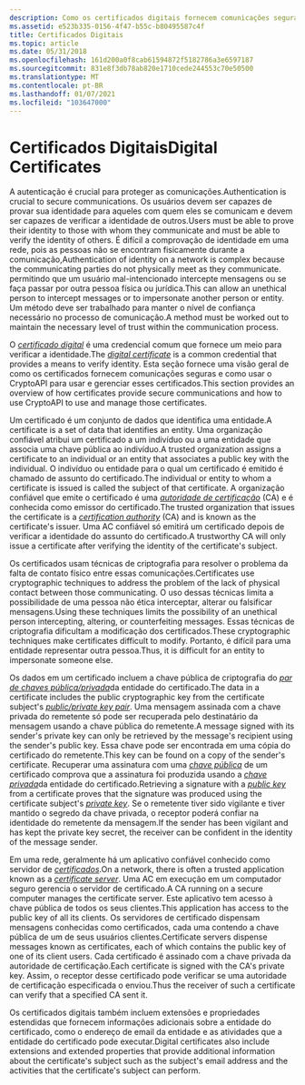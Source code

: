 ```yaml
---
description: Como os certificados digitais fornecem comunicações seguras e como usar o CryptoAPI para usar e gerenciar esses certificados.
ms.assetid: e523b335-0156-4f47-b55c-b80495587c4f
title: Certificados Digitais
ms.topic: article
ms.date: 05/31/2018
ms.openlocfilehash: 161d200a0f8cab61594872f5182786a3e6597187
ms.sourcegitcommit: 831e8f3db78ab820e1710cede244553c70e50500
ms.translationtype: MT
ms.contentlocale: pt-BR
ms.lasthandoff: 01/07/2021
ms.locfileid: "103647000"
---
```

# <a name="digital-certificates"></a><span data-ttu-id="f3372-103">Certificados Digitais</span><span class="sxs-lookup"><span data-stu-id="f3372-103">Digital Certificates</span></span>

<span data-ttu-id="f3372-104">A autenticação é crucial para proteger as comunicações.</span><span class="sxs-lookup"><span data-stu-id="f3372-104">Authentication is crucial to secure communications.</span></span> <span data-ttu-id="f3372-105">Os usuários devem ser capazes de provar sua identidade para aqueles com quem eles se comunicam e devem ser capazes de verificar a identidade de outros.</span><span class="sxs-lookup"><span data-stu-id="f3372-105">Users must be able to prove their identity to those with whom they communicate and must be able to verify the identity of others.</span></span> <span data-ttu-id="f3372-106">É difícil a comprovação de identidade em uma rede, pois as pessoas não se encontram fisicamente durante a comunicação,</span><span class="sxs-lookup"><span data-stu-id="f3372-106">Authentication of identity on a network is complex because the communicating parties do not physically meet as they communicate.</span></span> <span data-ttu-id="f3372-107">permitindo que um usuário mal-intencionado intercepte mensagens ou se faça passar por outra pessoa física ou jurídica.</span><span class="sxs-lookup"><span data-stu-id="f3372-107">This can allow an unethical person to intercept messages or to impersonate another person or entity.</span></span> <span data-ttu-id="f3372-108">Um método deve ser trabalhado para manter o nível de confiança necessário no processo de comunicação.</span><span class="sxs-lookup"><span data-stu-id="f3372-108">A method must be worked out to maintain the necessary level of trust within the communication process.</span></span>

<span data-ttu-id="f3372-109">O [*certificado digital*](../secgloss/c-gly.md) é uma credencial comum que fornece um meio para verificar a identidade.</span><span class="sxs-lookup"><span data-stu-id="f3372-109">The [*digital certificate*](../secgloss/c-gly.md) is a common credential that provides a means to verify identity.</span></span> <span data-ttu-id="f3372-110">Esta seção fornece uma visão geral de como os certificados fornecem comunicações seguras e como usar o CryptoAPI para usar e gerenciar esses certificados.</span><span class="sxs-lookup"><span data-stu-id="f3372-110">This section provides an overview of how certificates provide secure communications and how to use CryptoAPI to use and manage those certificates.</span></span>

<span data-ttu-id="f3372-111">Um certificado é um conjunto de dados que identifica uma entidade.</span><span class="sxs-lookup"><span data-stu-id="f3372-111">A certificate is a set of data that identifies an entity.</span></span> <span data-ttu-id="f3372-112">Uma organização confiável atribui um certificado a um indivíduo ou a uma entidade que associa uma chave pública ao indivíduo.</span><span class="sxs-lookup"><span data-stu-id="f3372-112">A trusted organization assigns a certificate to an individual or an entity that associates a public key with the individual.</span></span> <span data-ttu-id="f3372-113">O indivíduo ou entidade para o qual um certificado é emitido é chamado de assunto do certificado.</span><span class="sxs-lookup"><span data-stu-id="f3372-113">The individual or entity to whom a certificate is issued is called the subject of that certificate.</span></span> <span data-ttu-id="f3372-114">A organização confiável que emite o certificado é uma [*autoridade de certificação*](../secgloss/c-gly.md) (CA) e é conhecida como emissor do certificado.</span><span class="sxs-lookup"><span data-stu-id="f3372-114">The trusted organization that issues the certificate is a [*certification authority*](../secgloss/c-gly.md) (CA) and is known as the certificate's issuer.</span></span> <span data-ttu-id="f3372-115">Uma AC confiável só emitirá um certificado depois de verificar a identidade do assunto do certificado.</span><span class="sxs-lookup"><span data-stu-id="f3372-115">A trustworthy CA will only issue a certificate after verifying the identity of the certificate's subject.</span></span>

<span data-ttu-id="f3372-116">Os certificados usam técnicas de criptografia para resolver o problema da falta de contato físico entre essas comunicações.</span><span class="sxs-lookup"><span data-stu-id="f3372-116">Certificates use cryptographic techniques to address the problem of the lack of physical contact between those communicating.</span></span> <span data-ttu-id="f3372-117">O uso dessas técnicas limita a possibilidade de uma pessoa não ética interceptar, alterar ou falsificar mensagens.</span><span class="sxs-lookup"><span data-stu-id="f3372-117">Using these techniques limits the possibility of an unethical person intercepting, altering, or counterfeiting messages.</span></span> <span data-ttu-id="f3372-118">Essas técnicas de criptografia dificultam a modificação dos certificados.</span><span class="sxs-lookup"><span data-stu-id="f3372-118">These cryptographic techniques make certificates difficult to modify.</span></span> <span data-ttu-id="f3372-119">Portanto, é difícil para uma entidade representar outra pessoa.</span><span class="sxs-lookup"><span data-stu-id="f3372-119">Thus, it is difficult for an entity to impersonate someone else.</span></span>

<span data-ttu-id="f3372-120">Os dados em um certificado incluem a chave pública de criptografia do [*par de chaves pública/privada*](../secgloss/p-gly.md)da entidade do certificado.</span><span class="sxs-lookup"><span data-stu-id="f3372-120">The data in a certificate includes the public cryptographic key from the certificate subject's [*public/private key pair*](../secgloss/p-gly.md).</span></span> <span data-ttu-id="f3372-121">Uma mensagem assinada com a chave privada do remetente só pode ser recuperada pelo destinatário da mensagem usando a chave pública do remetente.</span><span class="sxs-lookup"><span data-stu-id="f3372-121">A message signed with its sender's private key can only be retrieved by the message's recipient using the sender's public key.</span></span> <span data-ttu-id="f3372-122">Essa chave pode ser encontrada em uma cópia do certificado do remetente.</span><span class="sxs-lookup"><span data-stu-id="f3372-122">This key can be found on a copy of the sender's certificate.</span></span> <span data-ttu-id="f3372-123">Recuperar uma assinatura com uma [*chave pública*](../secgloss/p-gly.md) de um certificado comprova que a assinatura foi produzida usando a [*chave privada*](../secgloss/p-gly.md)da entidade do certificado.</span><span class="sxs-lookup"><span data-stu-id="f3372-123">Retrieving a signature with a [*public key*](../secgloss/p-gly.md) from a certificate proves that the signature was produced using the certificate subject's [*private key*](../secgloss/p-gly.md).</span></span> <span data-ttu-id="f3372-124">Se o remetente tiver sido vigilante e tiver mantido o segredo da chave privada, o receptor poderá confiar na identidade do remetente da mensagem.</span><span class="sxs-lookup"><span data-stu-id="f3372-124">If the sender has been vigilant and has kept the private key secret, the receiver can be confident in the identity of the message sender.</span></span>

<span data-ttu-id="f3372-125">Em uma rede, geralmente há um aplicativo confiável conhecido como servidor de [*certificados*](../secgloss/c-gly.md).</span><span class="sxs-lookup"><span data-stu-id="f3372-125">On a network, there is often a trusted application known as a [*certificate server*](../secgloss/c-gly.md).</span></span> <span data-ttu-id="f3372-126">Uma AC em execução em um computador seguro gerencia o servidor de certificado.</span><span class="sxs-lookup"><span data-stu-id="f3372-126">A CA running on a secure computer manages the certificate server.</span></span> <span data-ttu-id="f3372-127">Este aplicativo tem acesso à chave pública de todos os seus clientes.</span><span class="sxs-lookup"><span data-stu-id="f3372-127">This application has access to the public key of all its clients.</span></span> <span data-ttu-id="f3372-128">Os servidores de certificado dispensam mensagens conhecidas como certificados, cada uma contendo a chave pública de um de seus usuários clientes.</span><span class="sxs-lookup"><span data-stu-id="f3372-128">Certificate servers dispense messages known as certificates, each of which contains the public key of one of its client users.</span></span> <span data-ttu-id="f3372-129">Cada certificado é assinado com a chave privada da autoridade de certificação.</span><span class="sxs-lookup"><span data-stu-id="f3372-129">Each certificate is signed with the CA's private key.</span></span> <span data-ttu-id="f3372-130">Assim, o receptor desse certificado pode verificar se uma autoridade de certificação especificada o enviou.</span><span class="sxs-lookup"><span data-stu-id="f3372-130">Thus the receiver of such a certificate can verify that a specified CA sent it.</span></span>

<span data-ttu-id="f3372-131">Os certificados digitais também incluem extensões e propriedades estendidas que fornecem informações adicionais sobre a entidade do certificado, como o endereço de email da entidade e as atividades que a entidade do certificado pode executar.</span><span class="sxs-lookup"><span data-stu-id="f3372-131">Digital certificates also include extensions and extended properties that provide additional information about the certificate's subject such as the subject's email address and the activities that the certificate's subject can perform.</span></span>

 

 
